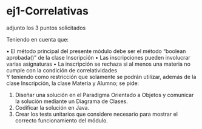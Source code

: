 # ej1-Correlativas
adjunto los 3 puntos solicitados

Teniendo en cuenta que: 

• El método principal del presente módulo debe ser el método “boolean aprobada()” de la clase 
Inscripción 
• Las inscripciones pueden involucrar varias asignaturas 
• La inscripción se rechaza si al menos una materia no cumple con la condición de correlatividades  
Y teniendo como restricción que solamente se podrán utilizar, además de la clase Inscripción, la clase 
Materia y Alumno; se pide: 

1. Diseñar una solución en el Paradigma Orientado a Objetos y comunicar la solución mediante un 
Diagrama de Clases. 
2. Codificar la solución en Java. 
3. Crear los tests unitarios que considere necesario para mostrar el correcto funcionamiento del 
módulo.
